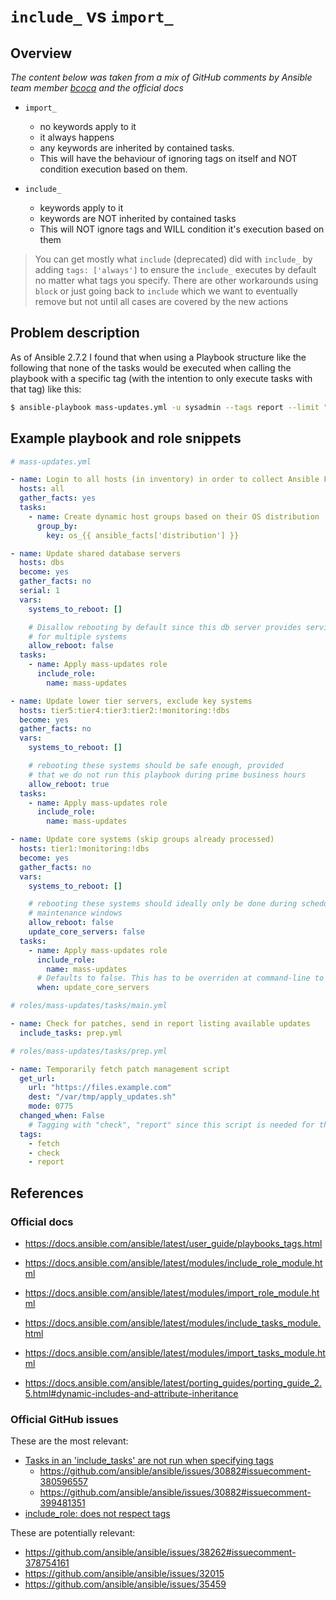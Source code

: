 # `include_` vs `import_`

## Overview

*The content below was taken from a mix of GitHub comments by Ansible team
member [bcoca](https://github.com/bcoca) and the official docs*

- `import_`
  - no keywords apply to it
  - it always happens
  - any keywords are inherited by contained tasks.
  - This will have the behaviour of ignoring tags on itself and NOT condition
    execution based on them.

- `include_`
  - keywords apply to it
  - keywords are NOT inherited by contained tasks
  - This will NOT ignore tags and WILL condition it's execution based on them

> You can get mostly what `include` (deprecated) did with `include_` by adding
`tags: ['always']` to ensure the `include_` executes by default no matter what
tags you specify. There are other workarounds using `block` or just going back
to `include` which we want to eventually remove but not until all cases are
covered by the new actions

## Problem description

As of Ansible 2.7.2 I found that when using a Playbook structure like the
following that none of the tasks would be executed when calling the playbook with
a specific tag (with the intention to only execute tasks with that tag) like
this:

```bash
$ ansible-playbook mass-updates.yml -u sysadmin --tags report --limit "test1*"
```

## Example playbook and role snippets

```yaml
# mass-updates.yml

- name: Login to all hosts (in inventory) in order to collect Ansible Facts
  hosts: all
  gather_facts: yes
  tasks:
    - name: Create dynamic host groups based on their OS distribution
      group_by:
        key: os_{{ ansible_facts['distribution'] }}

- name: Update shared database servers
  hosts: dbs
  become: yes
  gather_facts: no
  serial: 1
  vars:
    systems_to_reboot: []

    # Disallow rebooting by default since this db server provides service
    # for multiple systems
    allow_reboot: false
  tasks:
    - name: Apply mass-updates role
      include_role:
        name: mass-updates

- name: Update lower tier servers, exclude key systems
  hosts: tier5:tier4:tier3:tier2:!monitoring:!dbs
  become: yes
  gather_facts: no
  vars:
    systems_to_reboot: []

    # rebooting these systems should be safe enough, provided
    # that we do not run this playbook during prime business hours
    allow_reboot: true
  tasks:
    - name: Apply mass-updates role
      include_role:
        name: mass-updates

- name: Update core systems (skip groups already processed)
  hosts: tier1:!monitoring:!dbs
  become: yes
  gather_facts: no
  vars:
    systems_to_reboot: []

    # rebooting these systems should ideally only be done during scheduled
    # maintenance windows
    allow_reboot: false
    update_core_servers: false
  tasks:
    - name: Apply mass-updates role
      include_role:
        name: mass-updates
      # Defaults to false. This has to be overriden at command-line to run.
      when: update_core_servers
```

```yaml
# roles/mass-updates/tasks/main.yml

- name: Check for patches, send in report listing available updates
  include_tasks: prep.yml
```

```yaml
# roles/mass-updates/tasks/prep.yml

- name: Temporarily fetch patch management script
  get_url:
    url: "https://files.example.com"
    dest: "/var/tmp/apply_updates.sh"
    mode: 0775
  changed_when: False
    # Tagging with "check", "report" since this script is needed for those tasks
  tags:
    - fetch
    - check
    - report
```

## References

### Official docs

- <https://docs.ansible.com/ansible/latest/user_guide/playbooks_tags.html>
- <https://docs.ansible.com/ansible/latest/modules/include_role_module.html>
- <https://docs.ansible.com/ansible/latest/modules/import_role_module.html>
- <https://docs.ansible.com/ansible/latest/modules/include_tasks_module.html>
- <https://docs.ansible.com/ansible/latest/modules/import_tasks_module.html>

- <https://docs.ansible.com/ansible/latest/porting_guides/porting_guide_2.5.html#dynamic-includes-and-attribute-inheritance>

### Official GitHub issues

These are the most relevant:

- [Tasks in an 'include_tasks' are not run when specifying tags](https://github.com/ansible/ansible/issues/30882)
  - <https://github.com/ansible/ansible/issues/30882#issuecomment-380596557>
  - <https://github.com/ansible/ansible/issues/30882#issuecomment-399481351>
- [include_role: does not respect tags](https://github.com/ansible/ansible/issues/34196)

These are potentially relevant:

- <https://github.com/ansible/ansible/issues/38262#issuecomment-378754161>
- <https://github.com/ansible/ansible/issues/32015>
- <https://github.com/ansible/ansible/issues/35459>


